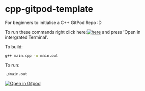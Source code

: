 # cpp-gitpod-template
For beginners to initialise a C++ GitPod Repo :D

To run these commands right click here:[![here](https://i.postimg.cc/hPJpTbfD/Screenshot-2022-04-05-10-35-48.png)](https://postimg.cc/CzgGV8GX) and press 'Open in intergrated Terminal'.

To build:
```bash
g++ main.cpp -o main.out
```
To run:
```bash
./main.out
```

[![Open in Gitpod](https://gitpod.io/button/open-in-gitpod.svg)](https://gitpod.io/#https://github.com/critical58/cpp-gitpod-template)
